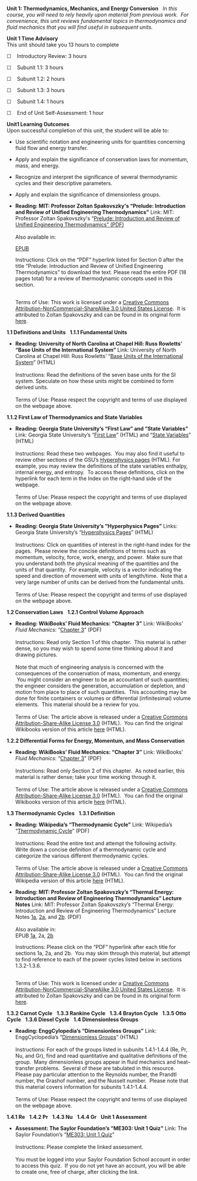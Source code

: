 **Unit 1: Thermodynamics, Mechanics, and Energy Conversion** <span
id="1"></span> 
*In this course, you will need to rely heavily upon material from
previous work.  For convenience, this unit reviews fundamental topics in
thermodynamics and fluid mechanics that you will find useful in
subsequent units.*

**Unit 1 Time Advisory**  
This unit should take you 13 hours to complete

☐    Introductory Review: 3 hours

☐    Subunit 1.1: 3 hours

☐    Subunit 1.2: 2 hours

☐    Subunit 1.3: 3 hours

☐    Subunit 1.4: 1 hours

☐    End of Unit Self-Assessment: 1 hour

**Unit1 Learning Outcomes**  
Upon successful completion of this unit, the student will be able to:

-   Use scientific notation and engineering units for quantities
    concerning fluid flow and energy transfer.
-   Apply and explain the significance of conservation laws for
    momentum, mass, and energy.
-   Recognize and interpret the significance of several thermodynamic
    cycles and their descriptive parameters.
-   Apply and explain the significance of dimensionless groups.

-   **Reading: MIT: Professor Zoltan Spakovszky's “Prelude: Introduction
    and Review of Unified Engineering Thermodynamics”**
    Link: MIT: Professor Zoltan Spakovszky's “[Prelude: Introduction and
    Review of Unified Engineering Thermodynamics”
    (PDF)](https://resources.saylor.org/wwwresources/archived/site/wp-content/uploads/2011/07/ME303-1.pdf)  
        
     Also available in:  

    [EPUB](https://resources.saylor.org/wwwresources/archived/site/wp-content/uploads/2011/07/ME303-1-Zoltan-Spakovszky.epub)  
      
     Instructions: Click on the “PDF” hyperlink listed for Section 0
    after the title “Prelude: Introduction and Review of Unified
    Engineering Thermodynamics” to download the text. Please read the
    entire PDF (18 pages total) for a review of thermodynamic concepts
    used in this section.  
        

    Terms of Use: This work is licensed under a [Creative Commons
    Attribution-NonCommercial-ShareAlike 3.0 United States
    License](http://creativecommons.org/licenses/by-nc-sa/3.0/us/).  It
    is attributed to Zoltan Spakovszky and can be found in its original
    form
    [here](http://ocw.mit.edu/courses/aeronautics-and-astronautics/16-050-thermal-energy-fall-2002/lecture-notes/).<span
    class="Apple-style-span"
    style="font-family: arial; font-size: small; color: rgb(0, 0, 0); "><span
    class="Apple-style-span"
    style="font-family: arial, sans, sans-serif; font-size: 13px; white-space: pre; ">
    </span></span>

**1.1 Definitions and Units** <span id="1.1"></span> 
**1.1.1 Fundamental Units** <span id="1.1.1"></span> 
-   **Reading: University of North Carolina at Chapel Hill: Russ
    Rowletts’ “Base Units of the International System”**
    Link: University of North Carolina at Chapel Hill: Russ Rowletts’
    “[Base Units of the International
    System](http://www.unc.edu/~rowlett/units/sifundam.html)” (HTML)  
        
     Instructions: Read the definitions of the seven base units for the
    SI system. Speculate on how these units might be combined to form
    derived units.  
        
     Terms of Use: Please respect the copyright and terms of use
    displayed on the webpage above.

**1.1.2 First Law of Thermodynamics and State Variables** <span
id="1.1.2"></span> 
-   **Reading: Georgia State University’s “First Law” and “State
    Variables”**
    Link: Georgia State University’s “[First
    Law](http://hyperphysics.phy-astr.gsu.edu/hbase/thermo/firlaw.html)”
    (HTML) and “[State
    Variables](http://hyperphysics.phy-astr.gsu.edu/hbase/kinetic/idegas.html#c3)”
    (HTML)  
        
     Instructions: Read these two webpages.  You may also find it useful
    to review other sections of the GSU’s [Hyperphysics
    pages](http://hyperphysics.phy-astr.gsu.edu/hbase/thermo/) (HTML).
    For example, you may review the definitions of the state variables
    enthalpy, internal energy, and entropy.  To access these
    definitions, click on the hyperlink for each term in the Index on
    the right-hand side of the webpage.  
        
     Terms of Use: Please respect the copyright and terms of use
    displayed on the webpage above.

**1.1.3 Derived Quantities** <span id="1.1.3"></span> 
-   **Reading: Georgia State University’s “Hyperphysics Pages”**
    Links: Georgia State University’s “[Hyperphysics
    Pages](http://hyperphysics.phy-astr.gsu.edu/hbase/hframe.html)”
    (HTML)  
        
     Instructions: Click on quantities of interest in the right-hand
    index for the pages.  Please review the concise definitions of terms
    such as momentum, velocity, force, work, energy, and power.  Make
    sure that you understand both the physical meaning of the quantities
    and the units of that quantity.  For example, velocity is a vector
    indicating the speed and direction of movement with units of
    length/time.  Note that a very large number of units can be derived
    from the fundamental units.    
        
     Terms of Use: Please respect the copyright and terms of use
    displayed on the webpage above.

**1.2 Conservation Laws** <span id="1.2"></span> 
**1.2.1 Control Volume Approach** <span id="1.2.1"></span> 
-   **Reading: WikiBooks’ Fluid Mechanics: “Chapter 3”**
    Link: WikiBooks’ *Fluid Mechanics*: “[Chapter
    3](https://resources.saylor.org/wwwresources/archived/site/wp-content/uploads/2011/04/Fluid-Mechanics_Ch3.pdf)”
    (PDF)  
        
     Instructions: Read only Section 1 of this chapter.  This material
    is rather dense, so you may wish to spend some time thinking about
    it and drawing pictures.  
        
     Note that much of engineering analysis is concerned with the
    consequences of the conservation of mass, momentum, and energy.  You
    might consider an engineer to be an accountant of such quantities;
    the engineer considers the generation, accumulation or depletion,
    and motion from place to place of such quantities.  This accounting
    may be done for finite containers or volumes or differential
    (infinitesimal) volume elements.  This material should be a review
    for you.  
        
     Terms of Use: The article above is released under a [Creative
    Commons Attribution-Share-Alike License
    3.0](http://creativecommons.org/licenses/by-sa/3.0/) (HTML).  You
    can find the original Wikibooks version of this article
    [here](http://en.wikibooks.org/wiki/Fluid_Mechanics/Ch3) (HTML).

**1.2.2 Differential Forms for Energy, Momentum, and Mass Conservation**
<span id="1.2.2"></span> 
-   **Reading: WikiBooks’ Fluid Mechanics: “Chapter 3”**
    Link: WikiBooks’ *Fluid Mechanics*: “[Chapter
    3](https://resources.saylor.org/wwwresources/archived/site/wp-content/uploads/2011/04/Fluid-Mechanics_Ch3.pdf)”
    (PDF)  
        
     Instructions: Read only Section 2 of this chapter.  As noted
    earlier, this material is rather dense; take your time working
    through it.  
        
     Terms of Use: The article above is released under a [Creative
    Commons Attribution-Share-Alike License
    3.0](http://creativecommons.org/licenses/by-sa/3.0/) (HTML).  You
    can find the original Wikibooks version of this article
    [here](http://en.wikibooks.org/wiki/Fluid_Mechanics/Ch3) (HTML).

**1.3 Thermodynamic Cycles** <span id="1.3"></span> 
**1.3.1 Definition** <span id="1.3.1"></span> 
-   **Reading: Wikipedia’s “Thermodynamic Cycle”**
    Link: Wikipedia’s “[Thermodynamic
    Cycle](https://resources.saylor.org/wwwresources/archived/site/wp-content/uploads/2011/04/Thermodynamic_cycle.pdf)”
    (PDF)  
        
     Instructions: Read the entire text and attempt the following
    activity.  Write down a concise definition of a thermodynamic cycle
    and categorize the various different thermodynamic cycles.  
        
     Terms of Use: The article above is released under a [Creative
    Commons Attribution-Share-Alike License
    3.0](http://creativecommons.org/licenses/by-sa/3.0/) (HTML).  You
    can find the original Wikipedia version of this article
    [here](http://en.wikipedia.org/wiki/Thermodynamic_cycle) (HTML).

-   **Reading: MIT: Professor Zoltan Spakovszky’s “Thermal Energy:
    Introduction and Review of Engineering Thermodynamics” Lecture
    Notes**
    Link: MIT: Professor Zoltan Spakovszky’s “Thermal Energy:
    Introduction and Review of Engineering Thermodynamics” Lecture
    Notes [1a](https://resources.saylor.org/wwwresources/archived/site/wp-content/uploads/2011/07/ME303-1a.pdf),
    [2a](https://resources.saylor.org/wwwresources/archived/site/wp-content/uploads/2011/07/ME303-2a.pdf),
    and
    [2b](https://resources.saylor.org/wwwresources/archived/site/wp-content/uploads/2011/07/ME303-2b.pdf). (PDF)  
        
     Also available in:  
     EPUB
    [1a](https://resources.saylor.org/wwwresources/archived/site/wp-content/uploads/2011/07/ME303-1a-Zoltan-Spakovszky.epub),
    2a,
    [2b](https://resources.saylor.org/wwwresources/archived/site/wp-content/uploads/2011/07/ME303-2b-Zoltan-Spakovszky.epub)  
      
     Instructions: Please click on the “PDF” hyperlink after each title
    for sections 1a, 2a, and 2b.  You may skim through this material,
    but attempt to find reference to each of the power cycles listed
    below in sections 1.3.2-1.3.6.  
        

    Terms of Use: This work is licensed under a [Creative Commons
    Attribution-NonCommercial-ShareAlike 3.0 United States
    License](http://creativecommons.org/licenses/by-nc-sa/3.0/us/).  It
    is attributed to Zoltan Spakovszky and can be found in its original
    form
    [here](http://ocw.mit.edu/courses/aeronautics-and-astronautics/16-050-thermal-energy-fall-2002/lecture-notes/).<span
    class="Apple-style-span"
    style="font-family: arial; font-size: small; color: rgb(0, 0, 0); "><span
    class="Apple-style-span"
    style="font-family: arial, sans, sans-serif; font-size: 13px; white-space: pre; ">
    </span></span>

**1.3.2 Carnot Cycle** <span id="1.3.2"></span> 
**1.3.3 Rankine Cycle** <span id="1.3.3"></span> 
**1.3.4 Brayton Cycle** <span id="1.3.4"></span> 
**1.3.5 Otto Cycle** <span id="1.3.5"></span> 
**1.3.6 Diesel Cycle** <span id="1.3.6"></span> 
**1.4 Dimensionless Groups** <span id="1.4"></span> 
-   **Reading: EnggCylopedia’s “Dimensionless Groups”**
    Link: EnggCyclopedia’s “[Dimensionless
    Groups](http://www.enggcyclopedia.com/welcome-to-enggcyclopedia/miscellaneous/dimensionless-groups/)”
    (HTML)  
        
     Instructions: For each of the groups listed in subunits 1.4.1-1.4.4
    (Re, Pr, Nu, and Gr), find and read quantitative and qualitative
    definitions of the group.  Many dimensionless groups appear in fluid
    mechanics and heat–transfer problems.  Several of these are
    tabulated in this resource.  Please pay particular attention to the
    Reynolds number, the Prandtl number, the Grashof number, and the
    Nusselt number.  Please note that this material covers information
    for subunits 1.4.1-1.4.4.  
        
     Terms of Use: Please respect the copyright and terms of use
    displayed on the webpage above.

**1.4.1 Re** <span id="1.4.1"></span> 
**1.4.2 Pr** <span id="1.4.2"></span> 
**1.4.3 Nu** <span id="1.4.3"></span> 
**1.4.4 Gr** <span id="1.4.4"></span> 
**Unit 1 Assessment** <span id="1.5"></span> 
-   **Assessment: The Saylor Foundation’s “ME303: Unit 1 Quiz"**
    Link: The Saylor Foundation’s “[ME303: Unit 1
    Quiz](http://school.saylor.org/mod/quiz/view.php?id=948)”  
        
     Instructions: Please complete the linked assessment.  
        
     You must be logged into your Saylor Foundation School account in
    order to access this quiz.  If you do not yet have an account, you
    will be able to create one, free of charge, after clicking the
    link. 


